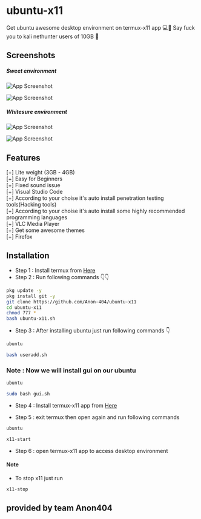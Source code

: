 # ubuntu-x11

Get ubuntu awesome desktop environment on termux-x11 app 💻📱
Say fuck you to kali nethunter users of 10GB 🥱

## Screenshots

##### Sweet environment

![App Screenshot](https://i.imgur.com/4kuX327.jpg)

![App Screenshot](https://i.imgur.com/1ewfMrC.jpeg)

##### Whitesure environment

![App Screenshot](https://i.imgur.com/hnbSPza.jpg)

![App Screenshot](https://i.imgur.com/CYVmChU.jpg)

## Features

[+] Lite weight (3GB - 4GB)<br>
[+] Easy for Beginners<br>
[+] Fixed sound issue<br>
[+] Visual Studio Code<br>
[+] According to your choise it's auto install penetration testing tools(Hacking tools)<br>
[+] According to your choise it's auto install some highly recommended programming languages<br>
[+] VLC Media Player<br>
[+] Get some awesome themes<br>
[+] Firefox<br>

## Installation

- Step 1 : Install termux from [Here](https://f-droid.org/repo/com.termux_1020.apk)
- Step 2 : Run following commands 👇👇

```bash
pkg update -y
pkg install git -y
git clone https://github.com/Anon-404/ubuntu-x11
cd ubuntu-x11
chmod 777 *
bash ubuntu-x11.sh
```

- Step 3 : After installing ubuntu just run following commands 👇

```bash
ubuntu
```
```bash
bash useradd.sh
```
### Note : Now we will install gui on our ubuntu

```bash
ubuntu
```
```bash
sudo bash gui.sh
```
- Step 4 : Install termux-x11 app from [Here](https://github.com/termux/termux-x11/releases/download/nightly/app-universal-debug.apk)

- Step 5 : exit termux then open again and run following commands

```bash
ubuntu
```
```bash
x11-start
```
- Step 6 : open termux-x11 app to access desktop environment

#### Note

- To stop x11 just run
```bash
x11-stop
```

## provided by team Anon404
